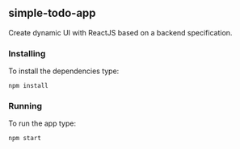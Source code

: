 ## simple-todo-app

Create dynamic UI with ReactJS based on a backend specification.
 
### Installing

To install the dependencies type:

```
npm install
```

### Running

To run the app type:

```
npm start
```